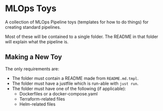 # MLOps Toys

A collection of MLOps Pipeline toys (templates for how to do things) for creating standard pipelines.

Most of these will be contained to a single folder.  The README in that folder will explain what the pipeline is.

## Making a New Toy

The only requirements are:

- The folder must contain a README made from `README.md.tmpl`.
- The folder must have a justfile which is run-able with `just run`.
- The folder must have one of the following (if applicable):
  - Dockerfiles or a docker-compose.yaml
  - Terraform-related files
  - Helm-related files
